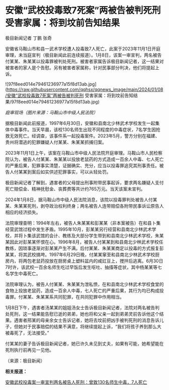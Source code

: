 # 安徽“武校投毒致7死案”两被告被判死刑 受害家属：将到坟前告知结果

极目新闻记者 丁鹏 张奇

安徽省马鞍山市和县一武术学校遭人投毒致7人死亡，此案于2023年11月1日开庭审理，未当庭宣判（极目新闻此前连续报道）。1月8日，该案一审宣判，两名被告付某某、朱某某以投毒罪被判处死刑。被害者家属告诉极目新闻记者，这一结果对被害者的家人是个告慰。另有被害者家属称，针对民事部分判决，他们将提起上诉。

![97f8eed014e79461236977a15f8d13ab.jpg](https://raw.githubusercontent.com/qqhsx/qqnews_image/main/2024/01/08/安徽“武校投毒致7死案”两被告被判死刑 受害家属：将到坟前告知结果/97f8eed014e79461236977a15f8d13ab.jpg)

_庭审现场（图片来源：马鞍山市中级人民法院）_

据极目新闻此前报道，1997年6月30日，安徽和县南北少林武术学校发生一起集体中毒事件。当天早晨，该校130名师生出现不同程度的中毒症状，7名学生因抢救无效死亡。经调查，该事件系一起投毒案件。2023年5月，警方分别在福建、贵州将潜逃的犯罪嫌疑人付某某、朱某某抓捕归案。

2023年11月1日上午，该案在马鞍山市中级人民法院开庭审理。马鞍山市人民检察院认为，被告人付某某、朱某某以投放老鼠药的方式造成一百余人中毒、七人死亡的严重后果，犯罪事实清楚，证据确实、充分，应当以投毒罪追究其刑事责任。被告人付某某到案后如实供述犯罪事实，可以从轻处罚。

极目新闻记者了解到，遇害者的父母提出刑事附带民事起诉，要求两名嫌疑人支付死亡赔偿金、精神抚慰金、丧葬费等共计约765万元。当天该案未宣判。

2024年1月8日，据马鞍山市中级人民法院消息，该院以投毒罪判处被告人付某某、朱某某死刑，剥夺政治权利终身；两名被告人连带赔偿各附带民事诉讼原告人相应的经济损失。

法院审理查明：1994年左右，被告人朱某某和彭某某（非本案被告）在和县卜集经营武馆过程中发生矛盾。1995年10月，彭某某另行经营和县南北少林武术学校，并将卜集该武馆的会计、教练及大部分学生带到和县南北少林武术学校，朱某某因此对彭某某怀恨在心。1996年8月，被告人付某某到和县南北少林武术学校任教练，因琐事逐渐对彭某某产生不满。后付某某、朱某某商定以投毒的方式报复彭某某，将其武校搞垮。1997年6月29日晚，付某某窜至和县南北少林武术学校厨房内，将两包老鼠药投放在厨房桌上塑料盆内的咸豇豆上，搅拌后逃离。6月30日7时许，该武校一百余名师生吃过早饭后发生呕吐、抽搐等症状，其中杨某某等七名学生中毒死亡。

法院审理认为，被告人付某某、朱某某为泄私愤，在和县南北少林武术学校食堂的食物上投放老鼠药，造成一百余人中毒，七人死亡的严重后果，其行为均已构成投毒罪。付某某、朱某某系共同犯罪，在共同犯罪中作用相当。

1月8日下午，遇害者汤某某的姐姐汤女士告诉极目新闻记者，法院对两名被告判处死刑，这一结果能告慰已逝的弟弟，她也将和父亲一起到弟弟灵前告诉他这个结果。遇害者邢某的母亲余女士告诉记者，她将去坟前把凶手被判死刑的消息告诉儿子，但她对于民事赔偿的结果不满意，将继续提起上诉，“我们将孩子养到那么大被毒死了，无法接受。”

付某某的妻子告诉极目新闻记者，她已许久未见到丈夫，如果有可能，她希望能在死刑执行前再见一见他。

（来源：极目新闻）

**相关报道：**

[安徽武校投毒案一审宣判两名被告人死刑：曾致130名师生中毒，7人死亡](https://news.qq.com/rain/a/20240108A05EV300)

